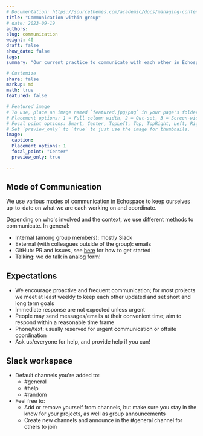 ```yaml
---
# Documentation: https://sourcethemes.com/academic/docs/managing-content/
title: "Communication within group"
# date: 2023-09-19
authors: 
slug: communication
weight: 40
draft: false
show_date: false
tags: 
summary: "Our current practice to communicate with each other in Echospace"

# Customize
share: false
markup: md
math: true
featured: false

# Featured image
# To use, place an image named `featured.jpg/png` in your page's folder.
# Placement options: 1 = Full column width, 2 = Out-set, 3 = Screen-width
# Focal point options: Smart, Center, TopLeft, Top, TopRight, Left, Right, BottomLeft, Bottom, BottomRight
# Set `preview_only` to `true` to just use the image for thumbnails.
image:
  caption:
  Placement options: 1
  focal_point: "Center"
  preview_only: true

---
```


## Mode of Communication

We use various modes of communication in Echospace to keep ourselves up-to-date on what we are each working on and coordinate.

Depending on who's involved and the context, we use different methods to communicate. In general:
- Internal (among group members): mostly Slack
- External (with colleagues outside of the group): emails
- GitHub: PR and issues, see [here](./compute-git.md) for how to get started
- Talking: we do talk in analog form!


## Expectations
- We encourage proactive and frequent communication; for most projects we meet at least weekly to keep each other updated and set short and long term goals
- Immediate response are not expected unless urgent
- People may send messages/emails at their convenient time; aim to respond within a reasonable time frame
- Phone/text: usually reserved for urgent communication or offsite coordination
- Ask us/everyone for help, and provide help if you can!


## Slack workspace
- Default channels you're added to:
    - #general
    - #help
    - #random
- Feel free to:
    - Add or remove yourself from channels, but make sure you stay in the know for your projects, as well as group announcements
    - Create new channels and announce in the #general channel for others to join